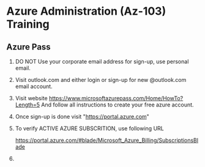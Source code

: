 # Azure Administration (Az-103) Training

## Azure Pass

1. DO NOT Use your corporate email address for sign-up, use personal email.

2. Visit outlook.com and either login or sign-up for new @outlook.com email account.
3. Visit website https://www.microsoftazurepass.com/Home/HowTo?Length=5
    And follow all instructions to create your free azure account.

4. Once sign-up is done visit "https://portal.azure.com"

5. To verify ACTIVE AZURE SUBSCRITION, use following URL

    https://portal.azure.com/#blade/Microsoft_Azure_Billing/SubscriptionsBlade

6.  
